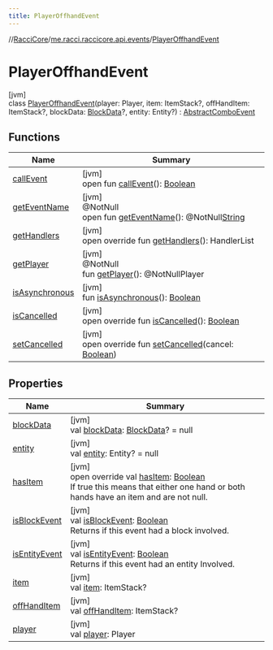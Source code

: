 ```yaml
---
title: PlayerOffhandEvent
---
```

//[RacciCore](../../../index.html)/[me.racci.raccicore.api.events](../index.html)/[PlayerOffhandEvent](index.html)



# PlayerOffhandEvent



[jvm]\
class [PlayerOffhandEvent](index.html)(player: Player, item: ItemStack?, offHandItem: ItemStack?, blockData: [BlockData](../-block-data/index.html)?, entity: Entity?) : [AbstractComboEvent](../-abstract-combo-event/index.html)



## Functions


| Name | Summary |
|---|---|
| [callEvent](../-day-event/index.html#-1071638799%2FFunctions%2F863300109) | [jvm]<br>open fun [callEvent](../-day-event/index.html#-1071638799%2FFunctions%2F863300109)(): [Boolean](https://kotlinlang.org/api/latest/jvm/stdlib/kotlin/-boolean/index.html) |
| [getEventName](../-day-event/index.html#1147460734%2FFunctions%2F863300109) | [jvm]<br>@NotNull<br>open fun [getEventName](../-day-event/index.html#1147460734%2FFunctions%2F863300109)(): @NotNull[String](https://kotlinlang.org/api/latest/jvm/stdlib/kotlin/-string/index.html) |
| [getHandlers](../-k-player-event/get-handlers.html) | [jvm]<br>open override fun [getHandlers](../-k-player-event/get-handlers.html)(): HandlerList |
| [getPlayer](../-player-move-full-x-y-z-event/index.html#-1478213936%2FFunctions%2F863300109) | [jvm]<br>@NotNull<br>fun [getPlayer](../-player-move-full-x-y-z-event/index.html#-1478213936%2FFunctions%2F863300109)(): @NotNullPlayer |
| [isAsynchronous](../-day-event/index.html#-706610981%2FFunctions%2F863300109) | [jvm]<br>fun [isAsynchronous](../-day-event/index.html#-706610981%2FFunctions%2F863300109)(): [Boolean](https://kotlinlang.org/api/latest/jvm/stdlib/kotlin/-boolean/index.html) |
| [isCancelled](../-k-player-event/is-cancelled.html) | [jvm]<br>open override fun [isCancelled](../-k-player-event/is-cancelled.html)(): [Boolean](https://kotlinlang.org/api/latest/jvm/stdlib/kotlin/-boolean/index.html) |
| [setCancelled](../-k-player-event/set-cancelled.html) | [jvm]<br>open override fun [setCancelled](../-k-player-event/set-cancelled.html)(cancel: [Boolean](https://kotlinlang.org/api/latest/jvm/stdlib/kotlin/-boolean/index.html)) |


## Properties


| Name | Summary |
|---|---|
| [blockData](../-abstract-combo-event/block-data.html) | [jvm]<br>val [blockData](../-abstract-combo-event/block-data.html): [BlockData](../-block-data/index.html)? = null |
| [entity](../-abstract-combo-event/entity.html) | [jvm]<br>val [entity](../-abstract-combo-event/entity.html): Entity? = null |
| [hasItem](has-item.html) | [jvm]<br>open override val [hasItem](has-item.html): [Boolean](https://kotlinlang.org/api/latest/jvm/stdlib/kotlin/-boolean/index.html)<br>If true this means that either one hand or both hands have an item and are not null. |
| [isBlockEvent](../-abstract-combo-event/is-block-event.html) | [jvm]<br>val [isBlockEvent](../-abstract-combo-event/is-block-event.html): [Boolean](https://kotlinlang.org/api/latest/jvm/stdlib/kotlin/-boolean/index.html)<br>Returns if this event had a block involved. |
| [isEntityEvent](../-abstract-combo-event/is-entity-event.html) | [jvm]<br>val [isEntityEvent](../-abstract-combo-event/is-entity-event.html): [Boolean](https://kotlinlang.org/api/latest/jvm/stdlib/kotlin/-boolean/index.html)<br>Returns if this event had an entity Involved. |
| [item](../-abstract-combo-event/item.html) | [jvm]<br>val [item](../-abstract-combo-event/item.html): ItemStack? |
| [offHandItem](off-hand-item.html) | [jvm]<br>val [offHandItem](off-hand-item.html): ItemStack? |
| [player](../-player-move-full-x-y-z-event/index.html#-8709326%2FProperties%2F863300109) | [jvm]<br>val [player](../-player-move-full-x-y-z-event/index.html#-8709326%2FProperties%2F863300109): Player |

